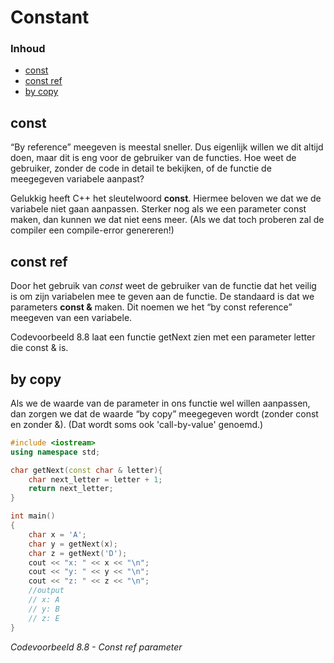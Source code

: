 # Constant [](title-id) <!-- omit in toc -->

### Inhoud[](toc-id) <!-- omit in toc -->
- [const](#const)
- [const ref](#const-ref)
- [by copy](#by-copy)

## const
“By reference” meegeven is meestal sneller. Dus eigenlijk willen we dit altijd doen, maar dit is eng voor de gebruiker van de functies. Hoe weet de gebruiker, zonder de code in detail te bekijken, of de functie de meegegeven variabele aanpast?

Gelukkig heeft C++ het sleutelwoord **const**. Hiermee beloven we dat we de variabele niet gaan aanpassen. Sterker nog als we een parameter const maken, dan kunnen we dat niet eens meer. (Als we dat toch proberen zal de compiler een compile-error genereren!)

## const ref
Door het gebruik van *const* weet de gebruiker van de functie dat het veilig is om zijn variabelen mee
te geven aan de functie. 
De standaard is dat we parameters **const &** maken. Dit noemen we het “by const reference” meegeven van een variabele.

Codevoorbeeld 8.8 laat een functie getNext zien met een parameter letter die const & is.

## by copy
Als we de waarde van de parameter in ons functie wel willen aanpassen, dan zorgen we dat de waarde “by copy” meegegeven wordt (zonder const en zonder &).
(Dat wordt soms ook 'call-by-value' genoemd.)

```c++
#include <iostream>
using namespace std;

char getNext(const char & letter){
    char next_letter = letter + 1;
    return next_letter;
}

int main()
{
    char x = 'A';
    char y = getNext(x);
    char z = getNext('D');
    cout << "x: " << x << "\n";
    cout << "y: " << y << "\n";
    cout << "z: " << z << "\n";
    //output
    // x: A
    // y: B
    // z: E
}
```
*Codevoorbeeld 8.8 - Const ref parameter*
